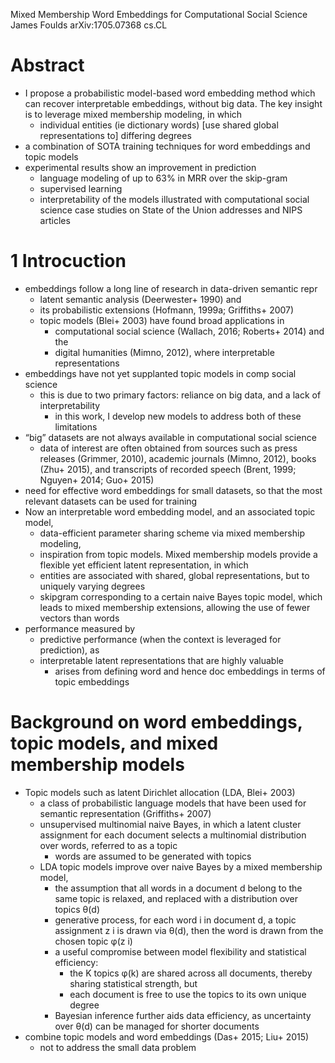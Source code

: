 Mixed Membership Word Embeddings for Computational Social Science
James Foulds
arXiv:1705.07368 cs.CL

# Abstract

* I propose a probabilistic model-based word embedding method which can recover
  interpretable embeddings, without big data. The key insight is to leverage
  mixed membership modeling, in which
  * individual entities (ie dictionary words) [use shared global
    representations to] differing degrees
* a combination of SOTA training techniques for word embeddings and topic models
* experimental results show an improvement in prediction
  * language modeling of up to 63% in MRR over the skip-gram
  * supervised learning
  * interpretability of the models illustrated with computational social
    science case studies on State of the Union addresses and NIPS articles

# 1 Introcuction

* embeddings follow a long line of research in data-driven semantic repr
  * latent semantic analysis (Deerwester+ 1990) and
  * its probabilistic extensions (Hofmann, 1999a; Griffiths+ 2007)
  * topic models (Blei+ 2003) have found broad applications in
    * computational social science (Wallach, 2016; Roberts+ 2014) and the
    * digital humanities (Mimno, 2012), where interpretable representations
* embeddings have not yet supplanted topic models in comp social science
  * this is due to two primary factors:
    reliance on big data, and a lack of interpretability
    * in this work, I develop new models to address both of these limitations
* “big” datasets are not always available in computational social science
  * data of interest are often obtained from sources such as
    press releases (Grimmer, 2010), academic journals (Mimno, 2012),
    books (Zhu+ 2015), and
    transcripts of recorded speech (Brent, 1999; Nguyen+ 2014; Guo+ 2015)
* need for effective word embeddings for small datasets,
  so that the most relevant datasets can be used for training
* Now an interpretable word embedding model, and an associated topic model,
  * data-efficient parameter sharing scheme via mixed membership modeling,
  * inspiration from topic models. Mixed membership models provide a flexible
    yet efficient latent representation, in which
  * entities are associated with shared, global representations, but to
    uniquely varying degrees
  * skipgram corresponding to a certain naive Bayes topic model, which
    leads to mixed membership extensions,
    allowing the use of fewer vectors than words
* performance measured by
  * predictive performance (when the context is leveraged for prediction), as
  * interpretable latent representations that are highly valuable
    * arises from defining word and hence doc embeddings in terms of topic
      embeddings

# Background on word embeddings, topic models, and mixed membership models

* Topic models such as latent Dirichlet allocation (LDA, Blei+ 2003)
  * a class of probabilistic language models that
    have been used for semantic representation (Griffiths+ 2007)
  * unsupervised multinomial naive Bayes, in which
    a latent cluster assignment for each document selects
    a multinomial distribution over words, referred to as a topic
    * words are assumed to be generated with topics
  * LDA topic models improve over naive Bayes by a mixed membership model,
    * the assumption that all words in a document d belong to the same topic is
      relaxed, and replaced with a distribution over topics θ(d)
    * generative process, for each word i in document d, a topic assignment z i
      is drawn via θ(d), then the word is drawn from the chosen topic φ(z i)
    * a useful compromise between model flexibility and statistical efficiency:
      * the K topics φ(k) are shared across all documents, thereby sharing
        statistical strength, but 
      * each document is free to use the topics to its own unique degree
    * Bayesian inference further aids data efficiency, as
      uncertainty over θ(d) can be managed for shorter documents
* combine topic models and word embeddings (Das+ 2015; Liu+ 2015)
  * not to address the small data problem
